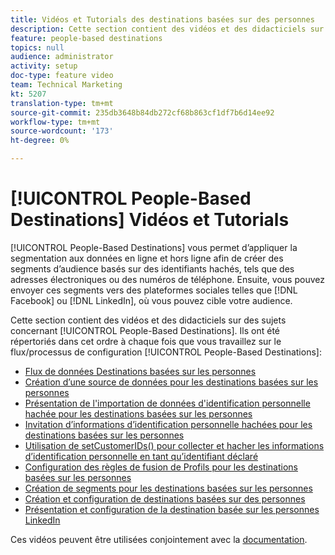 ```yaml
---
title: Vidéos et Tutorials des destinations basées sur des personnes
description: Cette section contient des vidéos et des didacticiels sur les rubriques relatives aux destinations basées sur les personnes.
feature: people-based destinations
topics: null
audience: administrator
activity: setup
doc-type: feature video
team: Technical Marketing
kt: 5207
translation-type: tm+mt
source-git-commit: 235db3648b84db272cf68b863cf1df7b6d14ee92
workflow-type: tm+mt
source-wordcount: '173'
ht-degree: 0%

---
```



# [!UICONTROL People-Based Destinations] Vidéos et Tutorials

[!UICONTROL People-Based Destinations] vous permet d’appliquer la segmentation aux données en ligne et hors ligne afin de créer des segments d’audience basés sur des identifiants hachés, tels que des adresses électroniques ou des numéros de téléphone. Ensuite, vous pouvez envoyer ces segments vers des plateformes sociales telles que [!DNL Facebook] ou [!DNL LinkedIn], où vous pouvez cible votre audience.

Cette section contient des vidéos et des didacticiels sur des sujets concernant [!UICONTROL People-Based Destinations]. Ils ont été répertoriés dans cet ordre à chaque fois que vous travaillez sur le flux/processus de configuration [!UICONTROL People-Based Destinations]:

* [Flux de données Destinations basées sur les personnes](people-based-destinations-data-flow.md)
* [Création d’une source de données pour les destinations basées sur les personnes](creating-a-data-source-for-people-based-destinations.md)
* [Présentation de l&#39;importation de données d&#39;identification personnelle hachée pour les destinations basées sur les personnes](understanding-hashed-pii-data-ingestion-for-people-based-destinations.md)
* [Invitation d’informations d’identification personnelle hachées pour les destinations basées sur les personnes](ingesting-hashed-pii-for-people-based-destinations.md)
* [Utilisation de setCustomerIDs() pour collecter et hacher les informations d’identification personnelle en tant qu’identifiant déclaré](using-setcustomerids-to-ingest-and-hash-pii-as-a-declared-id.md)
* [Configuration des règles de fusion de Profils pour les destinations basées sur les personnes](configuring-profile-merge-rules-for-people-based-destinations.md)
* [Création de segments pour les destinations basées sur les personnes](creating-segments-for-people-based-destinations.md)
* [Création et configuration de destinations basées sur des personnes](create-and-configure-people-based-destinations.md)
* [Présentation et configuration de la destination basée sur les personnes LinkedIn](understanding-and-configuring-the-linkedin-pbd.md)

Ces vidéos peuvent être utilisées conjointement avec la [documentation](https://docs.adobe.com/content/help/en/audience-manager/user-guide/features/destinations/people-based/people-based-destinations-overview.html).

